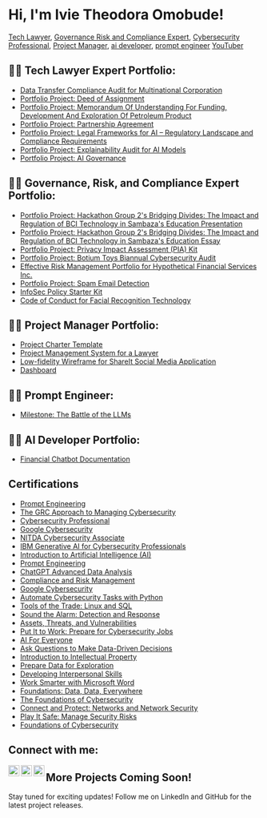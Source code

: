 <!DOCTYPE html>
<html lang="en">
<head>
<meta charset="UTF-8">
<meta name="viewport" content="width=device-width, initial-scale=1.0">
<title>Ivie Theodora Omobude</title>
</head>
<body>

<h1>Hi, I'm Ivie Theodora Omobude!</h1>
<p><a href="https://github.com/the-dora">Tech Lawyer</a>, <a href="https://www.linkedin.com/in/ivie-theodora-omobude-90940b234">Governance Risk and Compliance Expert</a>, <a href="https://www.linkedin.com/in/ivie-theodora-omobude-90940b234">Cybersecurity Professional</a>, <a href="https://www.linkedin.com/in/ivie-theodora-omobude-90940b234">Project Manager</a>, <a href="https://www.linkedin.com/in/ivie-theodora-omobude-90940b234"> ai developer</a>, <a href="https://www.linkedin.com/in/ivie-theodora-omobude-90940b234"> prompt engineer</a> <a href="https://www.youtube.com/@ivieomobude9016">YouTuber</a></p>

<h2>👨‍💻 Tech Lawyer Expert Portfolio:</h2>
    <ul>
        <li>
            <a href="https://docs.google.com/document/d/1YgjAkd9RodgISjn5ED0eCMjtRKuFQXrYEPg1BoXM0Ss/edit?usp=sharing" target="_blank" rel="noopener noreferrer">
                Data Transfer Compliance Audit for Multinational Corporation
            </a>
        </li>
        <li>
            <a href="https://docs.google.com/document/d/1ljE48yASB1xkC6_aBrtiuxaSe48azS5V/edit?usp=sharing&ouid=117722228861705700809&rtpof=true&sd=true" target="_blank" rel="noopener noreferrer">
                Portfolio Project: Deed of Assignment
            </a>
        </li>
        <li>
            <a href="https://docs.google.com/document/d/1I765Cvs2ZmrB3PUFnRqR7FJc4NRmcYOmQmwEuvTq4tY/edit?usp=sharing" target="_blank" rel="noopener noreferrer">
                Portfolio Project: Memorandum Of Understanding For Funding, Development And Exploration Of Petroleum Product
            </a>
        </li>
        <li>
            <a href="https://docs.google.com/document/d/1G8mwdDzac2H7mm1NQcRCCdTnP-UzA97JlUE5CfNSa2w/edit?usp=sharing" target="_blank" rel="noopener noreferrer">
                Portfolio Project: Partnership Agreement
            </a>
        </li>
        <li>
            <a href="https://docs.google.com/presentation/d/1Kh6j3EskRoAEqqU7toBt5L203Ypqmkhx_lMnJR6bRSs/edit?usp=sharing" target="_blank" rel="noopener noreferrer">
                Portfolio Project: Legal Frameworks for AI – Regulatory Landscape and Compliance Requirements
            </a>
        </li>
        <li>
            <a href="https://docs.google.com/document/d/16o5nHrH5Cf0Z-_2D21FOS64Ar-6dzDV8t_YnG6u4ybY/edit?usp=sharing" target="_blank" rel="noopener noreferrer">
                Portfolio Project: Explainability Audit for AI Models
            </a>
        </li>
        <li>
            <a href="https://docs.google.com/presentation/d/1P84KULwrncTj9XyymfMr6PH8mnKs_vR1dE4JMKT9Ogg/edit?usp=sharing" target="_blank" rel="noopener noreferrer">
                Portfolio Project: AI Governance
            </a>
        </li>
    </ul>
</body>
</html>


<h2>👨‍💻 Governance, Risk, and Compliance Expert Portfolio:</h2>
<ul>
    <li><a href="https://docs.google.com/presentation/d/1y3P37BXPDCsHAH0YlRjB1-iu8GGYfniVidHmASHl8WQ/edit?usp=sharing">Portfolio Project: Hackathon Group 2's Bridging Divides: The Impact and Regulation of BCI Technology in Sambaza's Education Presentation</a></li>
    <li><a href="https://docs.google.com/document/d/1W5ZoJxxstgeZd-MGtbS8UxoRaptuC3Z-DxfZuRvIdt8/edit?usp=sharing">Portfolio Project: Hackathon Group 2's Bridging Divides: The Impact and Regulation of BCI Technology in Sambaza's Education Essay</a></li>
    <li><a href="https://docs.google.com/document/d/1ol5sjavzsFXym6bLnGB-VDwiSD-gXV6sGAs8pqOPaM8/edit?usp=sharing">Portfolio Project: Privacy Impact Assessment (PIA) Kit</a></li>
    <li><a href="https://docs.google.com/document/d/1tE6-YoEW0AZhht_cBRSXBX7hNv1WGuZCFK52h2V61VI/edit?usp=sharing">Portfolio Project: Botium Toys Biannual Cybersecurity Audit</a></li>
    <li><a href="https://docs.google.com/document/d/175rTaWm_cQ-TL7sfjOlPOIZjG3iDl05rTNb4Igpoi1Y/edit?usp=sharing">Effective Risk Management Portfolio for Hypothetical Financial Services Inc.</a></li>
    <li><a href="https://docs.google.com/document/d/1PltMctfRQYCN91CUf3NlCpdOZsoigcYJ5gZldaDmQBc/edit?usp=sharing">Portfolio Project: Spam Email Detection</a></li>
    <li><a href="https://docs.google.com/document/d/1Iw6BuxkCGOgCoIGytE43m44e22y-zdyQH91fZ2HgIp8/edit?usp=sharing">InfoSec Policy Starter Kit</a></li>
    <li><a href="https://docs.google.com/document/d/1Cmsp8_xhMcpBbnLgX5mWFyPMgDcN_-jzZtS1tKJDVl4/edit?usp=sharing">Code of Conduct for Facial Recognition Technology</a></li>
</ul>

<h2>👨‍💻 Project Manager Portfolio:</h2>
<ul>
   <li><a href="https://docs.google.com/document/d/1eKwchj5p80iHcyHmjpGkHuIi7Lj1dB7RN8d9tlK-sgI/edit?usp=sharing">Project Charter Template</a></li>
   <li><a href="https://noble-patient-84c.notion.site/LegisPraxis-Agenda-46aa11e8ff214dbbb0a5243e7884096a?pvs=4">Project Management System for a Lawyer</a></li>
   <li><a href="https://docs.google.com/document/d/1rGP9Dj9goNyN8bk1Wq5ttetazbTvcyFkJ20j5ykcRNs/edit?usp=sharing">Low-fidelity Wireframe for ShareIt Social Media Application</a></li>
   <li><a href="https://docs.google.com/spreadsheets/d/1BHOB_7-aXPCHOiCbNca_1YjVxlVr3v1XdV8Y86unp18/edit?usp=sharing">Dashboard</a></li>
</ul>


<h2>👨‍💻 Prompt Engineer:</h2>
<ul>
   <li><a href="https://docs.google.com/document/d/1bsYi7-J5bPVC2KEEE7Wsca8JGxCX5QUM2jyJhJVuca4/edit?usp=sharing">Milestone: The Battle of the LLMs</a></li>
</ul>

<h2>👨‍💻 AI Developer Portfolio:</h2>
<ul>
   <li><a href="https://docs.google.com/document/d/1GKdtsALkDk2OHl95H4OUIv7gaR7K45Hotk9HhnnkmiI/edit?usp=sharing">Financial Chatbot Documentation</a></li>
</ul>

<h2>Certifications</h2>
<ul>
   <li><a href="https://coursera.org/verify/specialization/ZSNK63G35EU8">Prompt Engineering</a></li>
<li><a href="https://coursera.org/verify/DYXYA2RJ6DXW">The GRC Approach to Managing Cybersecurity</a></li>
<li><a href="https://coursera.org/verify/professional-cert/SN7FQ3Z2GPSE">Cybersecurity Professional</a></li>
<li><a href="https://coursera.org/verify/professional-cert/SN7FQ3Z2GPSE">Google Cybersecurity</a></li>
<li><a href="https://www.credly.com/badges/a93a5dec-bef2-48e4-b841-9b8f677a2fa8/print">NITDA Cybersecurity Associate</a></li>
<li><a href="https://coursera.org/share/f086f2f2fa563832315314a7e472728b">IBM Generative AI for Cybersecurity Professionals</a></li>
   <li><a href="https://coursera.org/share/b30291e54f7e7372a2a72da92480b86c">Introduction to Artificial Intelligence (AI)</a></li>
   <li><a href="https://coursera.org/share/c26914512059a3d71f668b975584d797">Prompt Engineering</a></li>
   <li><a href="https://coursera.org/share/76603e08f469d7b33efd1c5f6101302b">ChatGPT Advanced Data Analysis</a></li>
   <li><a href="https://coursera.org/share/3a8e93d7ca251b92947a23d318283dad">Compliance and Risk Management</a></li>
   <li><a href="https://www.coursera.org/account/accomplishments/professional-cert/SN7FQ3Z2GPSE">Google Cybersecurity</a></li>
   <li><a href="https://www.coursera.org/account/accomplishments/verify/9FU7FEZDUZHL">Automate Cybersecurity Tasks with Python</a></li>
   <li><a href="https://www.coursera.org/account/accomplishments/verify/GZMM6QRDHR24">Tools of the Trade: Linux and SQL</a></li>
   <li><a href="https://www.coursera.org/account/accomplishments/verify/6JPHQDQ2KVM9">Sound the Alarm: Detection and Response</a></li>
   <li><a href="https://www.coursera.org/account/accomplishments/verify/AFG6ND3A275Q">Assets, Threats, and Vulnerabilities</a></li>
   <li><a href="https://www.coursera.org/account/accomplishments/verify/7RQ3BU2XGVSM">Put It to Work: Prepare for Cybersecurity Jobs</a></li>
   <li><a href="https://www.coursera.org/account/accomplishments/verify/ENNQ5X897T7B">AI For Everyone</a></li>
   <li><a href="https://www.coursera.org/account/accomplishments/verify/L6SNZ58LS8ER">Ask Questions to Make Data-Driven Decisions</a></li>
   <li><a href="https://www.coursera.org/account/accomplishments/verify/9RM6SAGZPLT8">Introduction to Intellectual Property</a></li>
   <li><a href="https://www.coursera.org/account/accomplishments/verify/V7YSM8Y2CFZQ">Prepare Data for Exploration</a></li>
   <li><a href="https://www.coursera.org/account/accomplishments/verify/CQCN6Y8SCFRB">Developing Interpersonal Skills</a></li>
   <li><a href="https://www.coursera.org/account/accomplishments/verify/Y3BX4UJW8QS4">Work Smarter with Microsoft Word</a></li>
   <li><a href="https://www.coursera.org/account/accomplishments/certificate/K3S2KQDZJUN7">Foundations: Data, Data, Everywhere</a></li>
   <li><a href="https://www.coursera.org/account/accomplishments/verify/AVZ79FFHDDVF">The Foundations of Cybersecurity</a></li>
   <li><a href="https://www.coursera.org/account/accomplishments/verify/7RNVRNLKUUN5">Connect and Protect: Networks and Network Security</a></li>
   <li><a href="https://www.coursera.org/account/accomplishments/verify/4R7PYHZXWQ2P">Play It Safe: Manage Security Risks</a></li>
   <li><a href="https://www.coursera.org/account/accomplishments/verify/Z8S3TLMUTCKL">Foundations of Cybersecurity</a></li>
</ul>

<h2>Connect with me:</h2>
<a href="https://www.youtube.com/@ivieomobude9016"><img align="left" alt="the-dora | YouTube" width="22px" src="https://cdn.jsdelivr.net/npm/simple-icons@v3/icons/youtube.svg"></a>
<a href="https://www.linkedin.com/in/ivietheodoraomobudegovernanceriskandcompliancegrcanalyst"><img align="left" alt="the-dora | LinkedIn" width="22px" src="https://cdn.jsdelivr.net/npm/simple-icons@v3/icons/linkedin.svg"></a>
<a href="https://www.instagram.com/th_odora/"><img align="left" alt="the-dora | Instagram" width="22px" src="https://cdn.jsdelivr.net/npm/simple-icons@v3/icons/instagram.svg"></a>

<h2>More Projects Coming Soon!</h2>
<p>Stay tuned for exciting updates! Follow me on LinkedIn and GitHub for the latest project releases.</p>

</body>
</html>
